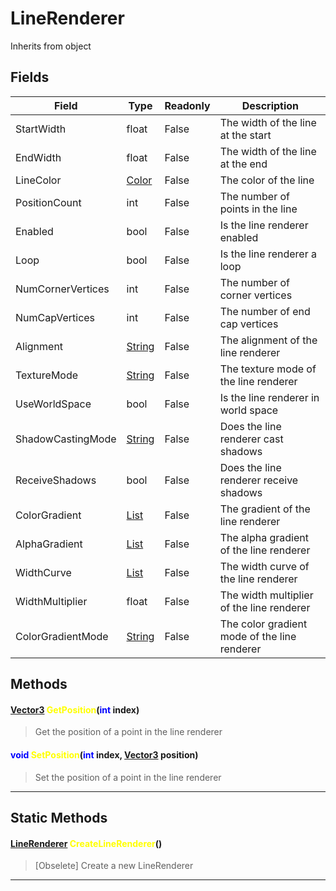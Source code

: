 # LineRenderer
Inherits from object
## Fields
|Field|Type|Readonly|Description|
|---|---|---|---|
|StartWidth|float|False|The width of the line at the start|
|EndWidth|float|False|The width of the line at the end|
|LineColor|[Color](../objects/Color.md)|False|The color of the line|
|PositionCount|int|False|The number of points in the line|
|Enabled|bool|False|Is the line renderer enabled|
|Loop|bool|False|Is the line renderer a loop|
|NumCornerVertices|int|False|The number of corner vertices|
|NumCapVertices|int|False|The number of end cap vertices|
|Alignment|[String](../static/String.md)|False|The alignment of the line renderer|
|TextureMode|[String](../static/String.md)|False|The texture mode of the line renderer|
|UseWorldSpace|bool|False|Is the line renderer in world space|
|ShadowCastingMode|[String](../static/String.md)|False|Does the line renderer cast shadows|
|ReceiveShadows|bool|False|Does the line renderer receive shadows|
|ColorGradient|[List](../objects/List.md)|False|The gradient of the line renderer|
|AlphaGradient|[List](../objects/List.md)|False|The alpha gradient of the line renderer|
|WidthCurve|[List](../objects/List.md)|False|The width curve of the line renderer|
|WidthMultiplier|float|False|The width multiplier of the line renderer|
|ColorGradientMode|[String](../static/String.md)|False|The color gradient mode of the line renderer|
## Methods
#### <span style="color:blue;">[Vector3](../objects/Vector3.md)</span> <span style="color:yellow;">GetPosition</span>(<span style="color:blue;">int</span> index)
> Get the position of a point in the line renderer
#### <span style="color:blue;">void</span> <span style="color:yellow;">SetPosition</span>(<span style="color:blue;">int</span> index, <span style="color:blue;">[Vector3](../objects/Vector3.md)</span> position)
> Set the position of a point in the line renderer

---

## Static Methods
#### <span style="color:blue;">[LineRenderer](../objects/LineRenderer.md)</span> <span style="color:yellow;">CreateLineRenderer</span>()
> [Obselete] Create a new LineRenderer

---

